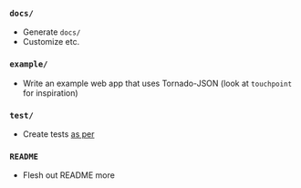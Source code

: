 ### `docs/`
* Generate `docs/`
* Customize etc.

### `example/`
* Write an example web app that uses Tornado-JSON (look at `touchpoint` for inspiration)

### `test/`
* Create tests [as per](http://jeffknupp.com/blog/2013/08/16/open-sourcing-a-python-project-the-right-way/)

### `README`
* Flesh out README more
